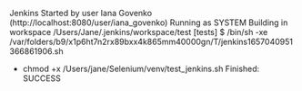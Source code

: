 Jenkins 
Started by user Iana Govenko (http://localhost:8080/user/iana_govenko)
Running as SYSTEM
Building in workspace /Users/Jane/.jenkins/workspace/test
[tests] $ /bin/sh -xe /var/folders/b9/x1p6ht7n2rx89bxx4k865mm40000gn/T/jenkins1657040951366861906.sh
+ chmod +x /Users/jane/Selenium/venv/test_jenkins.sh
Finished: SUCCESS
